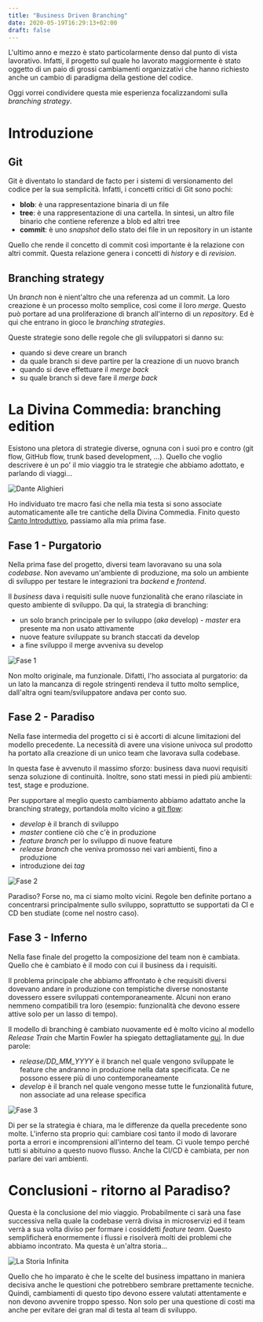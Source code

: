 ```yaml
---
title: "Business Driven Branching"
date: 2020-05-19T16:29:13+02:00
draft: false
---
```


L'ultimo anno e mezzo è stato particolarmente denso dal punto di vista lavorativo. Infatti, il progetto sul quale ho lavorato maggiormente è stato oggetto di un paio di grossi cambiamenti organizzativi che hanno richiesto anche un cambio di paradigma della gestione del codice.

Oggi vorrei condividere questa mie esperienza focalizzandomi sulla *branching strategy*.

# Introduzione

## Git

Git è diventato lo standard de facto per i sistemi di versionamento del codice per la sua semplicità. 
Infatti, i concetti critici di Git sono pochi:

- **blob**: è una rappresentazione binaria di un file
- **tree**: è una rappresentazione di una cartella. In sintesi, un altro file binario che contiene referenze a blob ed altri tree
- **commit**: è uno *snapshot* dello stato dei file in un repository in un istante

Quello che rende il concetto di commit così importante è la relazione con altri commit. Questa relazione genera i concetti di *history* e di *revision*.

## Branching strategy

Un *branch* non è nient'altro che una referenza ad un commit. La loro creazione è un processo molto semplice, così come il loro *merge*. Questo può portare ad una proliferazione di branch all'interno di un *repository*. Ed è qui che entrano in gioco le *branching strategies*.

Queste strategie sono delle regole che gli sviluppatori si danno su:

- quando si deve creare un branch
- da quale branch si deve partire per la creazione di un nuovo branch
- quando si deve effettuare il *merge back*
- su quale branch si deve fare il *merge back*

# La Divina Commedia: branching edition

Esistono una pletora di strategie diverse, ognuna con i suoi pro e contro (git flow, GitHub flow, trunk based development, ...). Quello che voglio descrivere è un po' il mio viaggio tra le strategie che abbiamo adottato, e parlando di viaggi...

![Dante Alighieri](/img/articles/branching/dante.png)

Ho individuato tre macro fasi che nella mia testa si sono associate automaticamente alle tre cantiche della Divina Commedia. Finito questo [Canto Introduttivo](https://it.wikipedia.org/wiki/Inferno_-_Canto_primo), passiamo alla mia prima fase.

## Fase 1 - Purgatorio

Nella prima fase del progetto, diversi team lavoravano su una sola *codebase*. Non avevamo un'ambiente di produzione, ma solo un ambiente di sviluppo per testare le integrazioni tra *backend* e *frontend*.

Il *business* dava i requisiti sulle nuove funzionalità che erano rilasciate in questo ambiente di sviluppo. Da qui, la strategia di branching: 

- un solo branch principale per lo sviluppo (*aka* develop) - *master* era presente ma non usato attivamente 
- nuove feature sviluppate su branch staccati da develop
- a fine sviluppo il merge avveniva su develop 

![Fase 1](/img/articles/branching/fase1.png)

Non molto originale, ma funzionale. Difatti, l'ho associata al purgatorio: da un lato la mancanza di regole stringenti rendeva il tutto molto semplice, dall'altra ogni team/sviluppatore andava per conto suo.

## Fase 2 - Paradiso

Nella fase intermedia del progetto ci si è accorti di alcune limitazioni del modello precedente. La necessità di avere una visione univoca sul prodotto ha portato alla creazione di un unico team che lavorava sulla codebase. 

In questa fase è avvenuto il massimo sforzo: business dava nuovi requisiti senza soluzione di continuità. Inoltre, sono stati messi in piedi più ambienti: test, stage e produzione.

Per supportare al meglio questo cambiamento abbiamo adattato anche la branching strategy, portandola molto vicino a [git flow](https://www.atlassian.com/git/tutorials/comparing-workflows/gitflow-workflow):

- *develop* è il branch di sviluppo
- *master* contiene ciò che c'è in produzione
- *feature branch* per lo sviluppo di nuove feature
- *release branch* che veniva promosso nei vari ambienti, fino a produzione
- introduzione dei *tag*

![Fase 2](/img/articles/branching/fase2.png)

Paradiso? Forse no, ma ci siamo molto vicini. Regole ben definite portano a concentrarsi principalmente sullo sviluppo, soprattutto se supportati da CI e CD ben studiate (come nel nostro caso).

## Fase 3 - Inferno

Nella fase finale del progetto la composizione del team non è cambiata. Quello che è cambiato è il modo con cui il business da i requisiti. 

Il problema principale che abbiamo affrontato è che requisiti diversi dovevano andare in produzione con tempistiche diverse nonostante dovessero essere sviluppati contemporaneamente. Alcuni non erano nemmeno compatibili tra loro (esempio: funzionalità che devono essere attive solo per un lasso di tempo).

Il modello di branching è cambiato nuovamente ed è molto vicino al modello *Release Train* che Martin Fowler ha spiegato dettagliatamente [qui](https://martinfowler.com/articles/branching-patterns.html#release-train). In due parole:

- *release/DD_MM_YYYY* è il branch nel quale vengono sviluppate le feature che andranno in produzione nella data specificata. Ce ne possono essere più di uno contemporaneamente
- *develop* è il branch nel quale vengono messe tutte le funzionalità future, non associate ad una release specifica

![Fase 3](/img/articles/branching/fase3.png)

Di per se la strategia è chiara, ma le differenze da quella precedente sono molte. L'inferno sta proprio qui: cambiare così tanto il modo di lavorare porta a errori e incomprensioni all'interno del team. Ci vuole tempo perché tutti si abituino a questo nuovo flusso.
Anche la CI/CD è cambiata, per non parlare dei vari ambienti. 

# Conclusioni - ritorno al Paradiso?

Questa è la conclusione del mio viaggio. Probabilmente ci sarà una fase successiva nella quale la codebase verrà divisa in microservizi ed il team verrà a sua volta diviso per formare i cosiddetti *feature team*. Questo semplificherà enormemente i flussi e risolverà molti dei problemi che abbiamo incontrato. Ma questa è un'altra storia...

![La Storia Infinita](/img/articles/branching/storia_infinita.png)

Quello che ho imparato è che le scelte del business impattano in maniera decisiva anche le questioni che potrebbero sembrare prettamente tecniche. Quindi, cambiamenti di questo tipo devono essere valutati attentamente e non devono avvenire troppo spesso. Non solo per una questione di costi ma anche per evitare dei gran mal di testa al team di sviluppo.